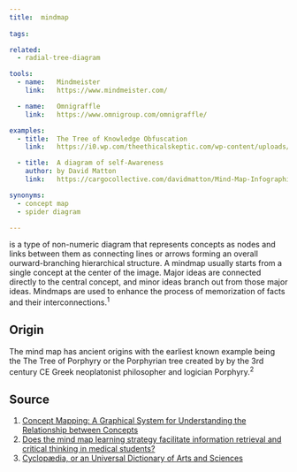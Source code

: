 ```yaml
---
title:  mindmap
  
tags:

related:
  - radial-tree-diagram

tools:
  - name:   Mindmeister
    link:   https://www.mindmeister.com/

  - name:   Omnigraffle
    link:   https://www.omnigroup.com/omnigraffle/

examples:
  - title:  The Tree of Knowledge Obfuscation
    link:   https://i0.wp.com/theethicalskeptic.com/wp-content/uploads/2017/07/Tree-of-Knowledge-Obfuscation.png?ssl=1

  - title:  A diagram of self-Awareness
    author: by David Matton
    link:   https://cargocollective.com/davidmatton/Mind-Map-Infographic

synonyms:
  - concept map
  - spider diagram

---
```


is a type of non-numeric diagram that represents concepts as nodes and links between them as connecting lines or arrows forming an overall ourward-branching hierarchical structure. A mindmap usually starts from a single concept at the center of the image. Major ideas are connected directly to the central concept, and minor ideas branch out from those major ideas. Mindmaps are used to enhance the process of memorization of facts and their interconnections.<sup>1</sup> 

<!--more-->

## Origin
The mind map has ancient origins with the earliest known example being the The Tree of Porphyry or the Porphyrian tree created by by the 3rd century CE Greek neoplatonist philosopher and logician Porphyry.<sup>2</sup>

## Source
1. [Concept Mapping: A Graphical System for Understanding the Relationship between Concepts](https://files.eric.ed.gov/fulltext/ED407938.pdf)
2. [Does the mind map learning strategy facilitate information retrieval and critical thinking in medical students?](https://bmcmededuc.biomedcentral.com/articles/10.1186/1472-6920-10-61)
3. [Cyclopædia, or an Universal Dictionary of Arts and Sciences](http://digicoll.library.wisc.edu/cgi-bin/HistSciTech/HistSciTech-idx?type=turn&id=HistSciTech.Cyclopaedia01&entity=HistSciTech.Cyclopaedia01.p0168)
